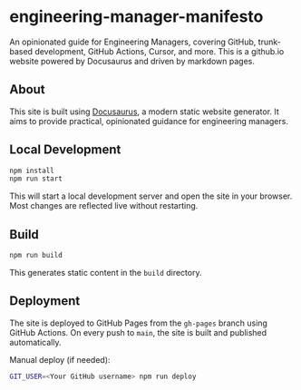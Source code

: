 # engineering-manager-manifesto

An opinionated guide for Engineering Managers, covering GitHub, trunk-based development, GitHub Actions, Cursor, and more. This is a github.io website powered by Docusaurus and driven by markdown pages.

## About

This site is built using [Docusaurus](https://docusaurus.io/), a modern static website generator. It aims to provide practical, opinionated guidance for engineering managers.

## Local Development

```bash
npm install
npm run start
```

This will start a local development server and open the site in your browser. Most changes are reflected live without restarting.

## Build

```bash
npm run build
```

This generates static content in the `build` directory.

## Deployment

The site is deployed to GitHub Pages from the `gh-pages` branch using GitHub Actions. On every push to `main`, the site is built and published automatically.

Manual deploy (if needed):

```bash
GIT_USER=<Your GitHub username> npm run deploy
```
